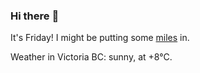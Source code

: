 ### Hi there :wave:

It's Friday! I might be putting some [miles](https://www.strava.com/athletes/889963) in.

Weather in Victoria BC: sunny, at +8°C.
